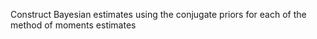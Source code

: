 Construct Bayesian estimates using the conjugate priors for each of the method of moments estimates 

